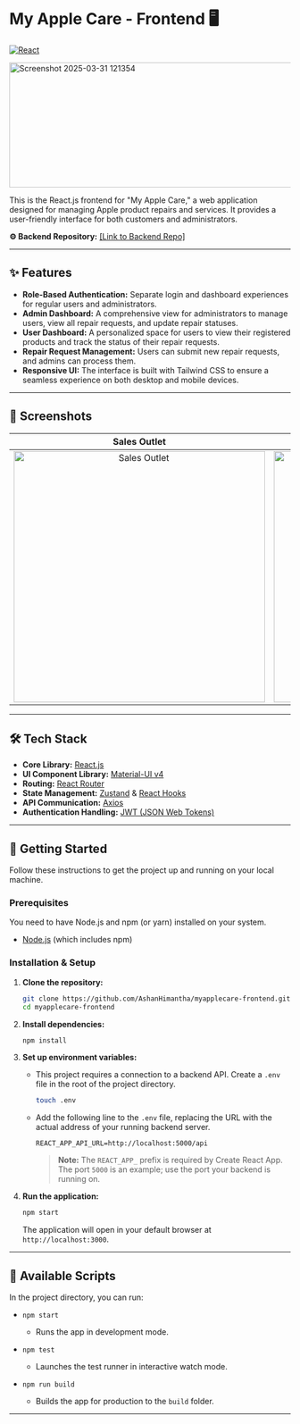 # My Apple Care - Frontend 🖥️


[![React](https://img.shields.io/badge/React-17.0.2-61DAFB.svg?logo=react)](https://reactjs.org/)


<img width="1087" height="224" alt="Screenshot 2025-03-31 121354" src="https://github.com/user-attachments/assets/0fa7cfb7-da4c-468a-98ba-3a74b718894e" />


This is the React.js frontend for "My Apple Care," a web application designed for managing Apple product repairs and services. It provides a user-friendly interface for both customers and administrators.

**⚙️ Backend Repository:** [[Link to Backend Repo]](https://github.com/AshanHimantha/myapplecare-backend) 

---

## ✨ Features

- **Role-Based Authentication:** Separate login and dashboard experiences for regular users and administrators.
- **Admin Dashboard:** A comprehensive view for administrators to manage users, view all repair requests, and update repair statuses.
- **User Dashboard:** A personalized space for users to view their registered products and track the status of their repair requests.
- **Repair Request Management:** Users can submit new repair requests, and admins can process them.
- **Responsive UI:** The interface is built with Tailwind CSS to ensure a seamless experience on both desktop and mobile devices.

---


## 📸 Screenshots

| Sales Outlet | Service Center | Admin Dashboard |
| :----------: | :------------: | :-------------: |
| <img src="https://github.com/user-attachments/assets/00169948-6603-4251-9bde-5509bc652912" alt="Sales Outlet" width="450"/> | <img src="https://github.com/user-attachments/assets/385185c4-a3eb-4978-85d7-e404aa98d462" alt="Service Center" width="450"/> | <img src="https://github.com/user-attachments/assets/23e0337c-727f-4159-b0b4-6641e7e1cef4" alt="Admin Dashboard" width="450"/> |

---

## 🛠️ Tech Stack

- **Core Library:** [React.js](https://reactjs.org/)
- **UI Component Library:** [Material-UI v4](https://v4.mui.com/)
- **Routing:** [React Router](https://reactrouter.com/)
- **State Management:** [Zustand](https://github.com/pmndrs/zustand) & [React Hooks](https://reactjs.org/docs/hooks-intro.html)
- **API Communication:** [Axios](https://axios-http.com/)
- **Authentication Handling:** [JWT (JSON Web Tokens)](https://jwt.io/)

---

## 🚀 Getting Started

Follow these instructions to get the project up and running on your local machine.

### Prerequisites

You need to have Node.js and npm (or yarn) installed on your system.
- [Node.js](https://nodejs.org/) (which includes npm)

### Installation & Setup

1.  **Clone the repository:**
    ```bash
    git clone https://github.com/AshanHimantha/myapplecare-frontend.git
    cd myapplecare-frontend
    ```

2.  **Install dependencies:**
    ```bash
    npm install
    ```

3.  **Set up environment variables:**
    -   This project requires a connection to a backend API. Create a `.env` file in the root of the project directory.
        ```bash
        touch .env
        ```
    -   Add the following line to the `.env` file, replacing the URL with the actual address of your running backend server.
        ```env
        REACT_APP_API_URL=http://localhost:5000/api
        ```
        > **Note:** The `REACT_APP_` prefix is required by Create React App. The port `5000` is an example; use the port your backend is running on.

4.  **Run the application:**
    ```bash
    npm start
    ```
    The application will open in your default browser at `http://localhost:3000`.

---

## 📜 Available Scripts

In the project directory, you can run:

-   `npm start`
    -   Runs the app in development mode.

-   `npm test`
    -   Launches the test runner in interactive watch mode.

-   `npm run build`
    -   Builds the app for production to the `build` folder.

---

